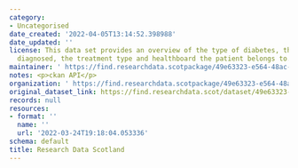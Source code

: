 ```yaml
---
category:
- Uncategorised
date_created: '2022-04-05T13:14:52.398988'
date_updated: ''
license: This data set provides an overview of the type of diabetes, the date it was
  diagnosed, the treatment type and healthboard the patient belongs to.
maintainer: ' https://find.researchdata.scotpackage/49e63323-e564-48ac-9f11-cf77bf0fe20b'
notes: <p>ckan API</p>
organization: ' https://find.researchdata.scotpackage/49e63323-e564-48ac-9f11-cf77bf0fe20b'
original_dataset_link: https://find.researchdata.scot/dataset/49e63323-e564-48ac-9f11-cf77bf0fe20b/resource/49e63323-e564-48ac-9f11-cf77bf0fe20b/download/datadictionary.json
records: null
resources:
- format: ''
  name: ''
  url: '2022-03-24T19:18:04.053336'
schema: default
title: Research Data Scotland
---
```

